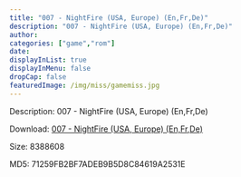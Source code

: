 ```yaml
---
title: "007 - NightFire (USA, Europe) (En,Fr,De)"
description: "007 - NightFire (USA, Europe) (En,Fr,De)"
author: 
categories: ["game","rom"]
date: 
displayInList: true
displayInMenu: false
dropCap: false
featuredImage: /img/miss/gamemiss.jpg
---
```


Description: 007 - NightFire (USA, Europe) (En,Fr,De)

Download: <a style="text-decoration:underline;" href="https://mega.nz/#!COQyjQDR!KOl8bRkvCJHTNrTPiNLO3xdImf8SwYag6jzN4B-XDKc" target = "_blank" rel = "nofollow" > 007 - NightFire (USA, Europe) (En,Fr,De)</a>

Size: 8388608

MD5: 71259FB2BF7ADEB9B5D8C84619A2531E

